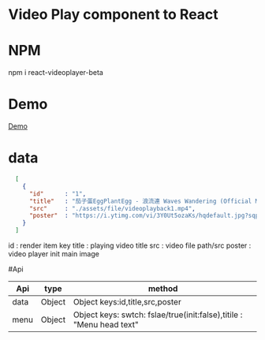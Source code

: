 # Video Play component to React

# NPM
npm i react-videoplayer-beta

# Demo
[Demo](https://1987showsun.github.io/video-component-by-React-dev/index.html)

# data
```json
  [
    {
      "id"      : "1",
      "title"   : "茄子蛋EggPlantEgg - 浪流連 Waves Wandering (Official Music Video)",
      "src"     : "./assets/file/videoplayback1.mp4",
      "poster"  : "https://i.ytimg.com/vi/3Y0Ut5ozaKs/hqdefault.jpg?sqp=-oaymwEZCPYBEIoBSFXyq4qpAwsIARUAAIhCGAFwAQ==&rs=AOn4CLDlohyjxrPwOpwJU1i2ipVms3wYJQ"
    }
  ]
```
id       : render item key
title    : playing video title
src      : video file path/src
poster   : video player init main image

#Api

| Api                 | type              | method                                                               |
| ------------------- | ----------------- | -------------------------------------------------------------------- |
| data                | Object            | Object keys:id,title,src,poster                                      |
| menu                | Object            | Object keys: swtch: fslae/true(init:false),titile : "Menu head text" |
